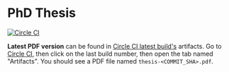 PhD Thesis
==========

[![Circle
CI](https://circleci.com/gh/willdurand/thesis/tree/master.svg?style=svg&circle-token=4330b9108e1ff92312405dc6e62202354ba964cf)](https://circleci.com/gh/willdurand/thesis/tree/master)

**Latest PDF version** can be found in [Circle CI latest build's](https://circleci.com/gh/willdurand/thesis/tree/master) artifacts. Go to [Circle CI](https://circleci.com/gh/willdurand/thesis/tree/master), then click on the last build number, then open the tab named "Artifacts". You should see a PDF file named `thesis-<COMMIT_SHA>.pdf`.
